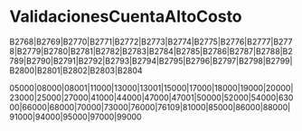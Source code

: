 # ValidacionesCuentaAltoCosto



B2768|B2769|B2770|B2771|B2772|B2773|B2774|B2775|B2776|B2777|B2778|B2779|B2780|B2781|B2782|B2783|B2784|B2785|B2786|B2787|B2788|B2789|B2790|B2791|B2792|B2793|B2794|B2795|B2796|B2797|B2798|B2799|B2800|B2801|B2802|B2803|B2804

05000|08000|08001|11000|13000|13001|15000|17000|18000|19000|20000|23000|25000|27000|41000|44000|47000|47001|50000|52000|54000|63000|66000|68000|70000|73000|76000|76109|81000|85000|86000|88000|91000|94000|95000|97000|99000